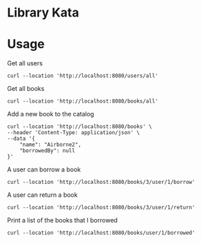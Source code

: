# Library Kata

# Usage

Get all users

    curl --location 'http://localhost:8080/users/all'

Get all books

    curl --location 'http://localhost:8080/books/all'

Add a new book to the catalog

    curl --location 'http://localhost:8080/books' \
    --header 'Content-Type: application/json' \
    --data '{
        "name": "Airborne2",
        "borrowedBy": null
    }'

A user can borrow a book

    curl --location 'http://localhost:8080/books/3/user/1/borrow'

A user can return a book

    curl --location 'http://localhost:8080/books/3/user/1/return'

Print a list of the books that I borrowed

    curl --location 'http://localhost:8080/books/user/1/borrowed'